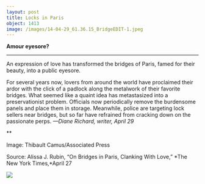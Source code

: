```yaml
---
layout: post
title: Locks in Paris
object: 1413
image: /images/14-04-29_61.36.15_BridgeEDIT-1.jpeg
---
```

**Amour eyesore?**

****

An expression of love has transformed the bridges of Paris, famed for their beauty, into a public eyesore.

For several years now, lovers from around the world have proclaimed their ardor with the click of a padlock along the metalwork of their favorite bridges. What seemed like a quaint idea has metastasized into a preservationist problem. Officials now periodically remove the burdensome panels and place them in storage. Meanwhile, police are targeting lock sellers near bridges, but so far have refrained from cracking down on the passionate perps. *—Diane Richard, writer, April 29*

**

Image: Thibault Camus/Associated Press

Source: Alissa J. Rubin, “On Bridges in Paris, Clanking With Love,” *The New York Times,*April 27

![]({{siteurl.base}}/images/14-04-29_61.36.15_BridgeEDIT-1.jpeg)
